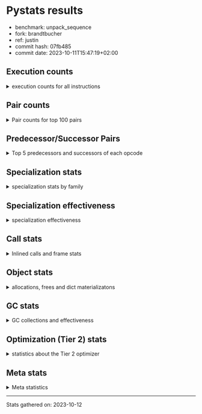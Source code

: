 
# Pystats results

- benchmark: unpack_sequence
- fork: brandtbucher
- ref: justin
- commit hash: 07fb485
- commit date: 2023-10-11T15:47:19+02:00

## Execution counts

<details>
<summary> execution counts for all instructions </summary>

|Name | Count | Self | Cumulative | Miss ratio | 
|---|---:|---:|---:|---:|
| STORE_FAST_STORE_FAST | 975,669,000 | 71.4% | 71.4% |  |
| LOAD_FAST | 194,643,000 | 14.2% | 85.6% |  |
| UNPACK_SEQUENCE_LIST | 98,328,000 | 7.2% | 92.8% | 1.3% |
| UNPACK_SEQUENCE_TUPLE | 96,853,080 | 7.1% | 99.9% | 1.3% |
| EXTENDED_ARG | 491,640 | 0.0% | 100.0% |  |
| ENTER_EXECUTOR | 491,520 | 0.0% | 100.0% |  |
| STORE_FAST | 600 | 0.0% | 100.0% |  |
| LOAD_GLOBAL_MODULE | 520 | 0.0% | 100.0% |  |
| CALL | 520 | 0.0% | 100.0% |  |
| PUSH_NULL | 420 | 0.0% | 100.0% |  |
| RETURN_VALUE | 360 | 0.0% | 100.0% |  |
| RESUME_CHECK | 360 | 0.0% | 100.0% |  |
| LOAD_GLOBAL_BUILTIN | 360 | 0.0% | 100.0% |  |
| CALL_BUILTIN_CLASS | 300 | 0.0% | 100.0% |  |
| LOAD_ATTR_MODULE | 280 | 0.0% | 100.0% |  |
| CALL_PY_EXACT_ARGS | 240 | 0.0% | 100.0% |  |
| LOAD_GLOBAL | 200 | 0.0% | 100.0% |  |
| LOAD_FAST_LOAD_FAST | 180 | 0.0% | 100.0% |  |
| LOAD_DEREF | 180 | 0.0% | 100.0% |  |
| LOAD_CONST | 120 | 0.0% | 100.0% |  |
| GET_ITER | 120 | 0.0% | 100.0% |  |
| FOR_ITER_RANGE | 120 | 0.0% | 100.0% |  |
| CALL_FUNCTION_EX | 120 | 0.0% | 100.0% |  |
| BINARY_OP_SUBTRACT_FLOAT | 120 | 0.0% | 100.0% |  |
| POP_TOP | 60 | 0.0% | 100.0% |  |
| NOP | 60 | 0.0% | 100.0% |  |
| LIST_EXTEND | 60 | 0.0% | 100.0% |  |
| COPY_FREE_VARS | 60 | 0.0% | 100.0% |  |
| CALL_TUPLE_1 | 60 | 0.0% | 100.0% |  |
| CALL_INTRINSIC_1 | 60 | 0.0% | 100.0% |  |
| BUILD_LIST | 60 | 0.0% | 100.0% |  |
| BINARY_OP_ADD_FLOAT | 60 | 0.0% | 100.0% |  |
| LOAD_ATTR | 40 | 0.0% | 100.0% |  |
| BINARY_OP | 20 | 0.0% | 100.0% |  |


</details>

## Pair counts

<details>
<summary> Pair counts for top 100 pairs </summary>

|Pair | Count | Self | Cumulative | 
|---|---:|---:|---:|
| STORE_FAST_STORE_FAST STORE_FAST_STORE_FAST | 780,535,200 | 57.1% | 57.1% |
| STORE_FAST_STORE_FAST LOAD_FAST | 194,642,280 | 14.2% | 71.4% |
| UNPACK_SEQUENCE_LIST STORE_FAST_STORE_FAST | 98,304,360 | 7.2% | 78.6% |
| LOAD_FAST UNPACK_SEQUENCE_LIST | 98,055,540 | 7.2% | 85.7% |
| UNPACK_SEQUENCE_TUPLE STORE_FAST_STORE_FAST | 96,829,440 | 7.1% | 92.8% |
| LOAD_FAST UNPACK_SEQUENCE_TUPLE | 96,586,860 | 7.1% | 99.9% |
| STORE_FAST_STORE_FAST EXTENDED_ARG | 491,520 | 0.0% | 99.9% |
| EXTENDED_ARG ENTER_EXECUTOR | 491,520 | 0.0% | 100.0% |
| ENTER_EXECUTOR UNPACK_SEQUENCE_LIST | 248,820 | 0.0% | 100.0% |
| ENTER_EXECUTOR UNPACK_SEQUENCE_TUPLE | 242,580 | 0.0% | 100.0% |
| UNPACK_SEQUENCE_TUPLE UNPACK_SEQUENCE_LIST | 23,640 | 0.0% | 100.0% |
| UNPACK_SEQUENCE_LIST UNPACK_SEQUENCE_TUPLE | 23,640 | 0.0% | 100.0% |
| PUSH_NULL CALL | 300 | 0.0% | 100.0% |
| LOAD_ATTR_MODULE PUSH_NULL | 280 | 0.0% | 100.0% |
| LOAD_GLOBAL_MODULE LOAD_ATTR_MODULE | 260 | 0.0% | 100.0% |
| STORE_FAST LOAD_GLOBAL_MODULE | 240 | 0.0% | 100.0% |
| STORE_FAST LOAD_FAST | 240 | 0.0% | 100.0% |
| CALL_PY_EXACT_ARGS RESUME_CHECK | 240 | 0.0% | 100.0% |
| RESUME_CHECK LOAD_GLOBAL_BUILTIN | 200 | 0.0% | 100.0% |
| RETURN_VALUE RETURN_VALUE | 180 | 0.0% | 100.0% |
| CALL_BUILTIN_CLASS STORE_FAST | 180 | 0.0% | 100.0% |
| RETURN_VALUE STORE_FAST | 120 | 0.0% | 100.0% |
| PUSH_NULL LOAD_FAST | 120 | 0.0% | 100.0% |
| LOAD_GLOBAL_MODULE LOAD_FAST_LOAD_FAST | 120 | 0.0% | 100.0% |
| LOAD_GLOBAL_MODULE LOAD_FAST | 120 | 0.0% | 100.0% |
| LOAD_GLOBAL_BUILTIN LOAD_FAST | 120 | 0.0% | 100.0% |
| LOAD_GLOBAL_BUILTIN LOAD_CONST | 120 | 0.0% | 100.0% |
| LOAD_FAST GET_ITER | 120 | 0.0% | 100.0% |
| LOAD_FAST CALL_BUILTIN_CLASS | 120 | 0.0% | 100.0% |
| LOAD_FAST BINARY_OP_SUBTRACT_FLOAT | 120 | 0.0% | 100.0% |
| LOAD_DEREF PUSH_NULL | 120 | 0.0% | 100.0% |
| GET_ITER EXTENDED_ARG | 120 | 0.0% | 100.0% |
| FOR_ITER_RANGE STORE_FAST | 120 | 0.0% | 100.0% |
| EXTENDED_ARG FOR_ITER_RANGE | 120 | 0.0% | 100.0% |
| ENTER_EXECUTOR LOAD_GLOBAL_MODULE | 120 | 0.0% | 100.0% |
| CALL STORE_FAST | 120 | 0.0% | 100.0% |
| CALL LOAD_FAST | 120 | 0.0% | 100.0% |
| BINARY_OP_SUBTRACT_FLOAT RETURN_VALUE | 120 | 0.0% | 100.0% |
| LOAD_GLOBAL LOAD_GLOBAL_MODULE | 100 | 0.0% | 100.0% |
| LOAD_GLOBAL_BUILTIN LOAD_GLOBAL_BUILTIN | 80 | 0.0% | 100.0% |
| LOAD_GLOBAL LOAD_GLOBAL_BUILTIN | 80 | 0.0% | 100.0% |
| LOAD_FAST_LOAD_FAST CALL_PY_EXACT_ARGS | 80 | 0.0% | 100.0% |
| LOAD_FAST CALL_PY_EXACT_ARGS | 80 | 0.0% | 100.0% |
| LOAD_CONST CALL_BUILTIN_CLASS | 80 | 0.0% | 100.0% |
| CALL CALL_PY_EXACT_ARGS | 80 | 0.0% | 100.0% |
| STORE_FAST LOAD_GLOBAL | 60 | 0.0% | 100.0% |
| STORE_FAST LOAD_FAST_LOAD_FAST | 60 | 0.0% | 100.0% |
| RESUME_CHECK LOAD_GLOBAL | 60 | 0.0% | 100.0% |
| RESUME_CHECK LOAD_DEREF | 60 | 0.0% | 100.0% |
| POP_TOP NOP | 60 | 0.0% | 100.0% |
| NOP LOAD_DEREF | 60 | 0.0% | 100.0% |
| LOAD_FAST CALL_FUNCTION_EX | 60 | 0.0% | 100.0% |
| LOAD_FAST BUILD_LIST | 60 | 0.0% | 100.0% |
| LOAD_DEREF LIST_EXTEND | 60 | 0.0% | 100.0% |
| LIST_EXTEND CALL_INTRINSIC_1 | 60 | 0.0% | 100.0% |
| COPY_FREE_VARS RESUME_CHECK | 60 | 0.0% | 100.0% |
| CALL_TUPLE_1 STORE_FAST | 60 | 0.0% | 100.0% |
| CALL_INTRINSIC_1 CALL_FUNCTION_EX | 60 | 0.0% | 100.0% |
| CALL_FUNCTION_EX RESUME_CHECK | 60 | 0.0% | 100.0% |
| CALL_FUNCTION_EX COPY_FREE_VARS | 60 | 0.0% | 100.0% |
| CALL POP_TOP | 60 | 0.0% | 100.0% |
| CALL CALL_BUILTIN_CLASS | 60 | 0.0% | 100.0% |
| CALL CALL | 60 | 0.0% | 100.0% |
| BUILD_LIST LOAD_DEREF | 60 | 0.0% | 100.0% |
| BINARY_OP_ADD_FLOAT RETURN_VALUE | 60 | 0.0% | 100.0% |
| RETURN_VALUE LOAD_GLOBAL | 40 | 0.0% | 100.0% |
| RESUME_CHECK LOAD_GLOBAL_MODULE | 40 | 0.0% | 100.0% |
| LOAD_GLOBAL_BUILTIN LOAD_GLOBAL | 40 | 0.0% | 100.0% |
| LOAD_FAST_LOAD_FAST CALL | 40 | 0.0% | 100.0% |
| LOAD_FAST_LOAD_FAST BINARY_OP_ADD_FLOAT | 40 | 0.0% | 100.0% |
| LOAD_FAST CALL | 40 | 0.0% | 100.0% |
| LOAD_CONST CALL | 40 | 0.0% | 100.0% |
| CALL_BUILTIN_CLASS CALL_TUPLE_1 | 40 | 0.0% | 100.0% |
| CALL_BUILTIN_CLASS CALL_BUILTIN_CLASS | 40 | 0.0% | 100.0% |
| CALL_BUILTIN_CLASS CALL | 40 | 0.0% | 100.0% |
| RETURN_VALUE LOAD_GLOBAL_MODULE | 20 | 0.0% | 100.0% |
| LOAD_GLOBAL_MODULE LOAD_ATTR | 20 | 0.0% | 100.0% |
| LOAD_GLOBAL LOAD_ATTR | 20 | 0.0% | 100.0% |
| LOAD_FAST_LOAD_FAST BINARY_OP | 20 | 0.0% | 100.0% |
| LOAD_ATTR PUSH_NULL | 20 | 0.0% | 100.0% |
| LOAD_ATTR LOAD_ATTR_MODULE | 20 | 0.0% | 100.0% |
| CALL CALL_TUPLE_1 | 20 | 0.0% | 100.0% |
| BINARY_OP BINARY_OP_ADD_FLOAT | 20 | 0.0% | 100.0% |


</details>

## Predecessor/Successor Pairs

<details>
<summary> Top 5 predecessors and successors of each opcode </summary>

### GET_ITER

<details>
<summary> Successors and predecessors for GET_ITER </summary>

|Predecessors | Count | Percentage | 
|---|---:|---:|
| LOAD_FAST | 120 | 100.0% |

|Successors | Count | Percentage | 
|---|---:|---:|
| EXTENDED_ARG | 120 | 100.0% |


</details>

### NOP

<details>
<summary> Successors and predecessors for NOP </summary>

|Predecessors | Count | Percentage | 
|---|---:|---:|
| POP_TOP | 60 | 100.0% |

|Successors | Count | Percentage | 
|---|---:|---:|
| LOAD_DEREF | 60 | 100.0% |


</details>

### POP_TOP

<details>
<summary> Successors and predecessors for POP_TOP </summary>

|Predecessors | Count | Percentage | 
|---|---:|---:|
| CALL | 60 | 100.0% |

|Successors | Count | Percentage | 
|---|---:|---:|
| NOP | 60 | 100.0% |


</details>

### PUSH_NULL

<details>
<summary> Successors and predecessors for PUSH_NULL </summary>

|Predecessors | Count | Percentage | 
|---|---:|---:|
| LOAD_ATTR_MODULE | 280 | 66.7% |
| LOAD_DEREF | 120 | 28.6% |
| LOAD_ATTR | 20 | 4.8% |

|Successors | Count | Percentage | 
|---|---:|---:|
| CALL | 300 | 71.4% |
| LOAD_FAST | 120 | 28.6% |


</details>

### RETURN_VALUE

<details>
<summary> Successors and predecessors for RETURN_VALUE </summary>

|Predecessors | Count | Percentage | 
|---|---:|---:|
| RETURN_VALUE | 180 | 50.0% |
| BINARY_OP_SUBTRACT_FLOAT | 120 | 33.3% |
| BINARY_OP_ADD_FLOAT | 60 | 16.7% |

|Successors | Count | Percentage | 
|---|---:|---:|
| RETURN_VALUE | 180 | 50.0% |
| STORE_FAST | 120 | 33.3% |
| LOAD_GLOBAL | 40 | 11.1% |
| LOAD_GLOBAL_MODULE | 20 | 5.6% |


</details>

### BINARY_OP

<details>
<summary> Successors and predecessors for BINARY_OP </summary>

|Predecessors | Count | Percentage | 
|---|---:|---:|
| LOAD_FAST_LOAD_FAST | 20 | 100.0% |

|Successors | Count | Percentage | 
|---|---:|---:|
| BINARY_OP_ADD_FLOAT | 20 | 100.0% |


</details>

### BUILD_LIST

<details>
<summary> Successors and predecessors for BUILD_LIST </summary>

|Predecessors | Count | Percentage | 
|---|---:|---:|
| LOAD_FAST | 60 | 100.0% |

|Successors | Count | Percentage | 
|---|---:|---:|
| LOAD_DEREF | 60 | 100.0% |


</details>

### CALL

<details>
<summary> Successors and predecessors for CALL </summary>

|Predecessors | Count | Percentage | 
|---|---:|---:|
| PUSH_NULL | 300 | 57.7% |
| CALL | 60 | 11.5% |
| LOAD_FAST_LOAD_FAST | 40 | 7.7% |
| LOAD_FAST | 40 | 7.7% |
| LOAD_CONST | 40 | 7.7% |

|Successors | Count | Percentage | 
|---|---:|---:|
| STORE_FAST | 120 | 23.1% |
| LOAD_FAST | 120 | 23.1% |
| CALL_PY_EXACT_ARGS | 80 | 15.4% |
| POP_TOP | 60 | 11.5% |
| CALL_BUILTIN_CLASS | 60 | 11.5% |


</details>

### CALL_FUNCTION_EX

<details>
<summary> Successors and predecessors for CALL_FUNCTION_EX </summary>

|Predecessors | Count | Percentage | 
|---|---:|---:|
| LOAD_FAST | 60 | 50.0% |
| CALL_INTRINSIC_1 | 60 | 50.0% |

|Successors | Count | Percentage | 
|---|---:|---:|
| RESUME_CHECK | 60 | 50.0% |
| COPY_FREE_VARS | 60 | 50.0% |


</details>

### CALL_INTRINSIC_1

<details>
<summary> Successors and predecessors for CALL_INTRINSIC_1 </summary>

|Predecessors | Count | Percentage | 
|---|---:|---:|
| LIST_EXTEND | 60 | 100.0% |

|Successors | Count | Percentage | 
|---|---:|---:|
| CALL_FUNCTION_EX | 60 | 100.0% |


</details>

### COPY_FREE_VARS

<details>
<summary> Successors and predecessors for COPY_FREE_VARS </summary>

|Predecessors | Count | Percentage | 
|---|---:|---:|
| CALL_FUNCTION_EX | 60 | 100.0% |

|Successors | Count | Percentage | 
|---|---:|---:|
| RESUME_CHECK | 60 | 100.0% |


</details>

### ENTER_EXECUTOR

<details>
<summary> Successors and predecessors for ENTER_EXECUTOR </summary>

|Predecessors | Count | Percentage | 
|---|---:|---:|
| EXTENDED_ARG | 491,520 | 100.0% |

|Successors | Count | Percentage | 
|---|---:|---:|
| UNPACK_SEQUENCE_LIST | 248,820 | 50.6% |
| UNPACK_SEQUENCE_TUPLE | 242,580 | 49.4% |
| LOAD_GLOBAL_MODULE | 120 | 0.0% |


</details>

### EXTENDED_ARG

<details>
<summary> Successors and predecessors for EXTENDED_ARG </summary>

|Predecessors | Count | Percentage | 
|---|---:|---:|
| STORE_FAST_STORE_FAST | 491,520 | 100.0% |
| GET_ITER | 120 | 0.0% |

|Successors | Count | Percentage | 
|---|---:|---:|
| ENTER_EXECUTOR | 491,520 | 100.0% |
| FOR_ITER_RANGE | 120 | 0.0% |


</details>

### LIST_EXTEND

<details>
<summary> Successors and predecessors for LIST_EXTEND </summary>

|Predecessors | Count | Percentage | 
|---|---:|---:|
| LOAD_DEREF | 60 | 100.0% |

|Successors | Count | Percentage | 
|---|---:|---:|
| CALL_INTRINSIC_1 | 60 | 100.0% |


</details>

### LOAD_ATTR

<details>
<summary> Successors and predecessors for LOAD_ATTR </summary>

|Predecessors | Count | Percentage | 
|---|---:|---:|
| LOAD_GLOBAL_MODULE | 20 | 50.0% |
| LOAD_GLOBAL | 20 | 50.0% |

|Successors | Count | Percentage | 
|---|---:|---:|
| PUSH_NULL | 20 | 50.0% |
| LOAD_ATTR_MODULE | 20 | 50.0% |


</details>

### LOAD_CONST

<details>
<summary> Successors and predecessors for LOAD_CONST </summary>

|Predecessors | Count | Percentage | 
|---|---:|---:|
| LOAD_GLOBAL_BUILTIN | 120 | 100.0% |

|Successors | Count | Percentage | 
|---|---:|---:|
| CALL_BUILTIN_CLASS | 80 | 66.7% |
| CALL | 40 | 33.3% |


</details>

### LOAD_DEREF

<details>
<summary> Successors and predecessors for LOAD_DEREF </summary>

|Predecessors | Count | Percentage | 
|---|---:|---:|
| RESUME_CHECK | 60 | 33.3% |
| NOP | 60 | 33.3% |
| BUILD_LIST | 60 | 33.3% |

|Successors | Count | Percentage | 
|---|---:|---:|
| PUSH_NULL | 120 | 66.7% |
| LIST_EXTEND | 60 | 33.3% |


</details>

### LOAD_FAST

<details>
<summary> Successors and predecessors for LOAD_FAST </summary>

|Predecessors | Count | Percentage | 
|---|---:|---:|
| STORE_FAST_STORE_FAST | 194,642,280 | 100.0% |
| STORE_FAST | 240 | 0.0% |
| PUSH_NULL | 120 | 0.0% |
| LOAD_GLOBAL_MODULE | 120 | 0.0% |
| LOAD_GLOBAL_BUILTIN | 120 | 0.0% |

|Successors | Count | Percentage | 
|---|---:|---:|
| UNPACK_SEQUENCE_LIST | 98,055,540 | 50.4% |
| UNPACK_SEQUENCE_TUPLE | 96,586,860 | 49.6% |
| GET_ITER | 120 | 0.0% |
| CALL_BUILTIN_CLASS | 120 | 0.0% |
| BINARY_OP_SUBTRACT_FLOAT | 120 | 0.0% |


</details>

### LOAD_FAST_LOAD_FAST

<details>
<summary> Successors and predecessors for LOAD_FAST_LOAD_FAST </summary>

|Predecessors | Count | Percentage | 
|---|---:|---:|
| LOAD_GLOBAL_MODULE | 120 | 66.7% |
| STORE_FAST | 60 | 33.3% |

|Successors | Count | Percentage | 
|---|---:|---:|
| CALL_PY_EXACT_ARGS | 80 | 44.4% |
| CALL | 40 | 22.2% |
| BINARY_OP_ADD_FLOAT | 40 | 22.2% |
| BINARY_OP | 20 | 11.1% |


</details>

### LOAD_GLOBAL

<details>
<summary> Successors and predecessors for LOAD_GLOBAL </summary>

|Predecessors | Count | Percentage | 
|---|---:|---:|
| STORE_FAST | 60 | 30.0% |
| RESUME_CHECK | 60 | 30.0% |
| RETURN_VALUE | 40 | 20.0% |
| LOAD_GLOBAL_BUILTIN | 40 | 20.0% |

|Successors | Count | Percentage | 
|---|---:|---:|
| LOAD_GLOBAL_MODULE | 100 | 50.0% |
| LOAD_GLOBAL_BUILTIN | 80 | 40.0% |
| LOAD_ATTR | 20 | 10.0% |


</details>

### STORE_FAST

<details>
<summary> Successors and predecessors for STORE_FAST </summary>

|Predecessors | Count | Percentage | 
|---|---:|---:|
| CALL_BUILTIN_CLASS | 180 | 30.0% |
| RETURN_VALUE | 120 | 20.0% |
| FOR_ITER_RANGE | 120 | 20.0% |
| CALL | 120 | 20.0% |
| CALL_TUPLE_1 | 60 | 10.0% |

|Successors | Count | Percentage | 
|---|---:|---:|
| LOAD_GLOBAL_MODULE | 240 | 40.0% |
| LOAD_FAST | 240 | 40.0% |
| LOAD_GLOBAL | 60 | 10.0% |
| LOAD_FAST_LOAD_FAST | 60 | 10.0% |


</details>

### STORE_FAST_STORE_FAST

<details>
<summary> Successors and predecessors for STORE_FAST_STORE_FAST </summary>

|Predecessors | Count | Percentage | 
|---|---:|---:|
| STORE_FAST_STORE_FAST | 780,535,200 | 80.0% |
| UNPACK_SEQUENCE_LIST | 98,304,360 | 10.1% |
| UNPACK_SEQUENCE_TUPLE | 96,829,440 | 9.9% |

|Successors | Count | Percentage | 
|---|---:|---:|
| STORE_FAST_STORE_FAST | 780,535,200 | 80.0% |
| LOAD_FAST | 194,642,280 | 19.9% |
| EXTENDED_ARG | 491,520 | 0.1% |


</details>

### BINARY_OP_ADD_FLOAT

<details>
<summary> Successors and predecessors for BINARY_OP_ADD_FLOAT </summary>

|Predecessors | Count | Percentage | 
|---|---:|---:|
| LOAD_FAST_LOAD_FAST | 40 | 66.7% |
| BINARY_OP | 20 | 33.3% |

|Successors | Count | Percentage | 
|---|---:|---:|
| RETURN_VALUE | 60 | 100.0% |


</details>

### BINARY_OP_SUBTRACT_FLOAT

<details>
<summary> Successors and predecessors for BINARY_OP_SUBTRACT_FLOAT </summary>

|Predecessors | Count | Percentage | 
|---|---:|---:|
| LOAD_FAST | 120 | 100.0% |

|Successors | Count | Percentage | 
|---|---:|---:|
| RETURN_VALUE | 120 | 100.0% |


</details>

### CALL_BUILTIN_CLASS

<details>
<summary> Successors and predecessors for CALL_BUILTIN_CLASS </summary>

|Predecessors | Count | Percentage | 
|---|---:|---:|
| LOAD_FAST | 120 | 40.0% |
| LOAD_CONST | 80 | 26.7% |
| CALL | 60 | 20.0% |
| CALL_BUILTIN_CLASS | 40 | 13.3% |

|Successors | Count | Percentage | 
|---|---:|---:|
| STORE_FAST | 180 | 60.0% |
| CALL_TUPLE_1 | 40 | 13.3% |
| CALL_BUILTIN_CLASS | 40 | 13.3% |
| CALL | 40 | 13.3% |


</details>

### CALL_PY_EXACT_ARGS

<details>
<summary> Successors and predecessors for CALL_PY_EXACT_ARGS </summary>

|Predecessors | Count | Percentage | 
|---|---:|---:|
| LOAD_FAST_LOAD_FAST | 80 | 33.3% |
| LOAD_FAST | 80 | 33.3% |
| CALL | 80 | 33.3% |

|Successors | Count | Percentage | 
|---|---:|---:|
| RESUME_CHECK | 240 | 100.0% |


</details>

### CALL_TUPLE_1

<details>
<summary> Successors and predecessors for CALL_TUPLE_1 </summary>

|Predecessors | Count | Percentage | 
|---|---:|---:|
| CALL_BUILTIN_CLASS | 40 | 66.7% |
| CALL | 20 | 33.3% |

|Successors | Count | Percentage | 
|---|---:|---:|
| STORE_FAST | 60 | 100.0% |


</details>

### FOR_ITER_RANGE

<details>
<summary> Successors and predecessors for FOR_ITER_RANGE </summary>

|Predecessors | Count | Percentage | 
|---|---:|---:|
| EXTENDED_ARG | 120 | 100.0% |

|Successors | Count | Percentage | 
|---|---:|---:|
| STORE_FAST | 120 | 100.0% |


</details>

### LOAD_ATTR_MODULE

<details>
<summary> Successors and predecessors for LOAD_ATTR_MODULE </summary>

|Predecessors | Count | Percentage | 
|---|---:|---:|
| LOAD_GLOBAL_MODULE | 260 | 92.9% |
| LOAD_ATTR | 20 | 7.1% |

|Successors | Count | Percentage | 
|---|---:|---:|
| PUSH_NULL | 280 | 100.0% |


</details>

### LOAD_GLOBAL_BUILTIN

<details>
<summary> Successors and predecessors for LOAD_GLOBAL_BUILTIN </summary>

|Predecessors | Count | Percentage | 
|---|---:|---:|
| RESUME_CHECK | 200 | 55.6% |
| LOAD_GLOBAL_BUILTIN | 80 | 22.2% |
| LOAD_GLOBAL | 80 | 22.2% |

|Successors | Count | Percentage | 
|---|---:|---:|
| LOAD_FAST | 120 | 33.3% |
| LOAD_CONST | 120 | 33.3% |
| LOAD_GLOBAL_BUILTIN | 80 | 22.2% |
| LOAD_GLOBAL | 40 | 11.1% |


</details>

### LOAD_GLOBAL_MODULE

<details>
<summary> Successors and predecessors for LOAD_GLOBAL_MODULE </summary>

|Predecessors | Count | Percentage | 
|---|---:|---:|
| STORE_FAST | 240 | 46.2% |
| ENTER_EXECUTOR | 120 | 23.1% |
| LOAD_GLOBAL | 100 | 19.2% |
| RESUME_CHECK | 40 | 7.7% |
| RETURN_VALUE | 20 | 3.8% |

|Successors | Count | Percentage | 
|---|---:|---:|
| LOAD_ATTR_MODULE | 260 | 50.0% |
| LOAD_FAST_LOAD_FAST | 120 | 23.1% |
| LOAD_FAST | 120 | 23.1% |
| LOAD_ATTR | 20 | 3.8% |


</details>

### RESUME_CHECK

<details>
<summary> Successors and predecessors for RESUME_CHECK </summary>

|Predecessors | Count | Percentage | 
|---|---:|---:|
| CALL_PY_EXACT_ARGS | 240 | 66.7% |
| COPY_FREE_VARS | 60 | 16.7% |
| CALL_FUNCTION_EX | 60 | 16.7% |

|Successors | Count | Percentage | 
|---|---:|---:|
| LOAD_GLOBAL_BUILTIN | 200 | 55.6% |
| LOAD_GLOBAL | 60 | 16.7% |
| LOAD_DEREF | 60 | 16.7% |
| LOAD_GLOBAL_MODULE | 40 | 11.1% |


</details>

### UNPACK_SEQUENCE_LIST

<details>
<summary> Successors and predecessors for UNPACK_SEQUENCE_LIST </summary>

|Predecessors | Count | Percentage | 
|---|---:|---:|
| LOAD_FAST | 98,055,540 | 99.7% |
| ENTER_EXECUTOR | 248,820 | 0.3% |
| UNPACK_SEQUENCE_TUPLE | 23,640 | 0.0% |

|Successors | Count | Percentage | 
|---|---:|---:|
| STORE_FAST_STORE_FAST | 98,304,360 | 100.0% |
| UNPACK_SEQUENCE_TUPLE | 23,640 | 0.0% |


</details>

### UNPACK_SEQUENCE_TUPLE

<details>
<summary> Successors and predecessors for UNPACK_SEQUENCE_TUPLE </summary>

|Predecessors | Count | Percentage | 
|---|---:|---:|
| LOAD_FAST | 96,586,860 | 99.7% |
| ENTER_EXECUTOR | 242,580 | 0.3% |
| UNPACK_SEQUENCE_LIST | 23,640 | 0.0% |

|Successors | Count | Percentage | 
|---|---:|---:|
| STORE_FAST_STORE_FAST | 96,829,440 | 100.0% |
| UNPACK_SEQUENCE_LIST | 23,640 | 0.0% |


</details>


</details>

## Specialization stats

<details>
<summary> specialization stats by family </summary>

### BINARY_OP

<details>
<summary> specialization stats for BINARY_OP family </summary>

|Kind | Count | Ratio | 
|---|---|---|
|          hit |          180 | 90.0% |

#### Specialization attempts

| | Count | Ratio | 
|---|---:|---:|
| Success | 20 | 100.0% |
| Failure | 0 | 0.0% |

|Failure kind | Count | Ratio | 
|---|---:|---:|


</details>

### CALL

<details>
<summary> specialization stats for CALL family </summary>

|Kind | Count | Ratio | 
|---|---|---|
| specialization.deferred |          300 | 26.8% |
|          hit |          600 | 53.6% |

#### Specialization attempts

| | Count | Ratio | 
|---|---:|---:|
| Success | 160 | 72.7% |
| Failure | 60 | 27.3% |

|Failure kind | Count | Ratio | 
|---|---:|---:|
| cfunc noargs | 60 | 100.0% |


</details>

### FOR_ITER

<details>
<summary> specialization stats for FOR_ITER family </summary>

|Kind | Count | Ratio | 
|---|---|---|
|          hit |          120 | 100.0% |


</details>

### LOAD_ATTR

<details>
<summary> specialization stats for LOAD_ATTR family </summary>

|Kind | Count | Ratio | 
|---|---|---|
| specialization.deferred |           20 | 6.2% |
|          hit |          280 | 87.5% |

#### Specialization attempts

| | Count | Ratio | 
|---|---:|---:|
| Success | 20 | 100.0% |
| Failure | 0 | 0.0% |

|Failure kind | Count | Ratio | 
|---|---:|---:|


</details>

### LOAD_GLOBAL

<details>
<summary> specialization stats for LOAD_GLOBAL family </summary>

|Kind | Count | Ratio | 
|---|---|---|
| specialization.deferred |           20 | 1.9% |
|          hit |          880 | 81.5% |

#### Specialization attempts

| | Count | Ratio | 
|---|---:|---:|
| Success | 180 | 100.0% |
| Failure | 0 | 0.0% |

|Failure kind | Count | Ratio | 
|---|---:|---:|


</details>

### UNPACK_SEQUENCE

<details>
<summary> specialization stats for UNPACK_SEQUENCE family </summary>

|Kind | Count | Ratio | 
|---|---|---|
| specialization.deopt |        47280 | 0.0% |
|          hit |    194149080 | 98.7% |
|         miss |      2506200 | 1.3% |

#### Specialization attempts

| | Count | Ratio | 
|---|---:|---:|
| Success | 47,280 | 100.0% |
| Failure | 0 | 0.0% |

|Failure kind | Count | Ratio | 
|---|---:|---:|


</details>


</details>

## Specialization effectiveness

<details>
<summary> specialization effectiveness </summary>

|Instructions | Count | Ratio | 
|---|---:|---:|
| Basic | 1,171,297,620 | 85.7% |
| Not specialized | 2,506,980 | 0.2% |
| Specialized | 192,677,300 | 14.1% |

### Deferred by instruction

<details>
<summary> deferred by instruction </summary>

|Name | Count | Ratio | 
|---|---:|---:|
| CALL | 300 | 88.2% |
| LOAD_GLOBAL | 20 | 5.9% |
| LOAD_ATTR | 20 | 5.9% |
| UNPACK_SEQUENCE_TUPLE | 0 | 0.0% |
| UNPACK_SEQUENCE_LIST | 0 | 0.0% |
| UNPACK_SEQUENCE | 0 | 0.0% |
| TO_BOOL | 0 | 0.0% |
| STORE_SUBSCR | 0 | 0.0% |
| STORE_SLICE | 0 | 0.0% |
| STORE_FAST_STORE_FAST | 0 | 0.0% |


</details>

### Misses by instruction

<details>
<summary> misses by instruction </summary>

|Name | Count | Ratio | 
|---|---:|---:|
| UNPACK_SEQUENCE_LIST | 1,253,280 | 50.0% |
| UNPACK_SEQUENCE_TUPLE | 1,252,920 | 50.0% |
| STORE_FAST_STORE_FAST | 0 | 0.0% |
| STORE_FAST | 0 | 0.0% |
| RETURN_VALUE | 0 | 0.0% |
| RESUME_CHECK | 0 | 0.0% |
| PUSH_NULL | 0 | 0.0% |
| POP_TOP | 0 | 0.0% |
| NOP | 0 | 0.0% |
| LOAD_GLOBAL_MODULE | 0 | 0.0% |


</details>


</details>

## Call stats

<details>
<summary> Inlined calls and frame stats </summary>

| | Count | Ratio | 
|---|---:|---:|
| Calls to PyEval_EvalDefault | 0 | 0.0% |
| Calls to Python functions inlined | 360 | 100.0% |
| Calls via PyEval_EvalFrame (total) | 0 | 0.0% |
| Calls via PyEval_EvalFrame (vector) | 0 | 0.0% |
| Calls via PyEval_EvalFrame (generator) | 0 | 0.0% |
| Calls via PyEval_EvalFrame (legacy) | 0 | 0.0% |
| Calls via PyEval_EvalFrame (function vectorcall) | 0 | 0.0% |
| Calls via PyEval_EvalFrame (build class) | 0 | 0.0% |
| Calls via PyEval_EvalFrame (slot) | 0 | 0.0% |
| Calls via PyEval_EvalFrame (function ex) | 120 | 33.3% |
| Calls via PyEval_EvalFrame (api) | 0 | 0.0% |
| Calls via PyEval_EvalFrame (method) | 0 | 0.0% |
| Frames pushed | 360 | 100.0% |
| Frame objects created | 0 | 0.0% |


</details>

## Object stats

<details>
<summary> allocations, frees and dict materializatons </summary>

| | Count | Ratio | 
|---|---:|---:|
| Allocations from freelist | 440 | 0.0% |
| Frees to freelist | 480 |  |
| Allocations | 2,920,420 | 100.0% |
| Allocations to 512 bytes | 2,920,420 | 100.0% |
| Allocations to 4 kbytes | 0 | 0.0% |
| Allocations over 4 kbytes | 0 | 0.0% |
| Frees | 2,920,320 |  |
| New values | 0 |  |
| Interpreter increfs | 195,136,480 | 97.8% |
| Interpreter decrefs | 197,596,080 | 97.6% |
| Increfs | 4,424,740 | 2.2% |
| Decrefs | 4,885,820 | 2.4% |
| Materialize dict (on request) | 0 |  |
| Materialize dict (new key) | 0 |  |
| Materialize dict (too big) | 0 |  |
| Materialize dict (str subclass) | 0 |  |
| Dematerialize dict | 0 |  |
| Method cache hits | 20 |  |
| Method cache misses | 0 |  |
| Method cache collisions | 0 |  |
| Method cache dunder hits | 0 |  |
| Method cache dunder misses | 0 |  |


</details>

## GC stats

<details>
<summary> GC collections and effectiveness </summary>

|Generation | Collections | Objects collected | Object visits | 
|---:|---:|---:|---:|
| 0 | 0 | 0 | 0 |
| 1 | 0 | 0 | 0 |
| 2 | 0 | 0 | 0 |


</details>

## Optimization (Tier 2) stats

<details>
<summary> statistics about the Tier 2 optimizer </summary>

### Overall stats

<details>
<summary> overall stats </summary>

| | Count | Ratio | 
|---|---:|---:|
| Optimization attempts | 0 |  |
| Traces created | 0 |  |
| Traces executed | 0 |  |
| Uops executed | 0 | 0 |
| Trace stack overflow | 0 |  |
| Trace stack underflow | 0 |  |
| Trace too long | 0 |  |
| Trace too short | 0 |  |
| Inner loop found | 0 |  |
| Recursive call | 0 |  |


</details>

**Trace length histogram**

|Range | Count | Ratio | 
|---|---:|---:|
| <= 1 | 0 |  |

**Optimized trace length histogram**

|Range | Count | Ratio | 
|---|---:|---:|
| <= 1 | 0 |  |

**Trace run length histogram**

|Range | Count | Ratio | 
|---|---:|---:|
| <= 1 | 0 |  |

### Uop stats

<details>
<summary> uop stats </summary>

|Uop | Count | Self | Cumulative | 
|---|---:|---:|---:|


</details>

### Unsupported opcodes

<details>
<summary> unsupported opcodes </summary>

|Opcode | Count | 
|---|---|


</details>


</details>

## Meta stats

<details>
<summary> Meta statistics </summary>

| | Count | 
|---|---:|
| Number of data files | 20 |


</details>

---
Stats gathered on: 2023-10-12
